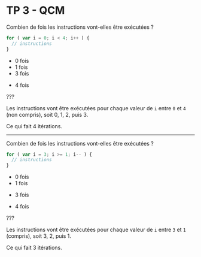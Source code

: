# TP 3 - QCM

Combien de fois les instructions vont-elles être exécutées ?

```js
for ( var i = 0; i < 4; i++ ) {
  // instructions
}
```

- 0 fois
- 1 fois
- 3 fois
* 4 fois

???

Les instructions vont être exécutées pour chaque valeur de `i` entre `0` et `4` (non compris), soit 0, 1, 2, puis 3.

Ce qui fait 4 itérations.

---

Combien de fois les instructions vont-elles être exécutées ?

```js
for ( var i = 3; i >= 1; i-- ) {
  // instructions
}
```

- 0 fois
- 1 fois
* 3 fois
- 4 fois

???

Les instructions vont être exécutées pour chaque valeur de `i` entre `3` et `1` (compris), soit 3, 2, puis 1.

Ce qui fait 3 itérations.
